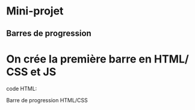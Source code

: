 # Mini-projet

## Barres de progression
  
# On crée la première barre en HTML/ CSS et JS
code HTML:
    <div id="barre_progress_HTML">
            <p class="baba">Barre de progression HTML/CSS</p>
            <div class="Progress_html">
                <div class="html_bar"></div>
            </div>
    </div>

